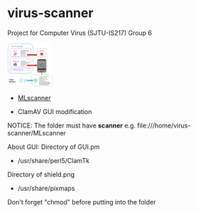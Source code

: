# virus-scanner

Project for Computer Virus (SJTU-IS217) Group 6

<img src="https://github.com/zhliuworks/virus-scanner/blob/main/diagram.jpg" alt="diagram" style="zoom: 10%;" />

* [MLscanner](https://github.com/zhliuworks/virus-scanner/tree/main/MLscanner)

* ClamAV GUI modification

NOTICE:
The folder must have **scanner**
e.g. file:///home/virus-scanner/MLscanner


About GUI:
 Directory of GUI.pm
- /usr/share/perl5/ClamTk

 Directory of shield.png
- /usr/share/pixmaps

Don't forget "chmod" before putting into the folder
